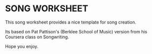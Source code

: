 SONG WORKSHEET
==============

This song worksheet provides a nice template for song creation. 

Its based on Pat Pattison's (Berklee School of Music) version from his Coursera class on Songwriting. 

Hope you enjoy. 

 
